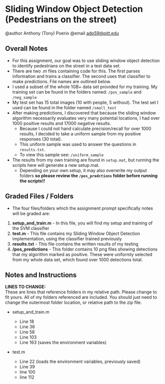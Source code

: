 # Sliding Window Object Detection (Pedestrians on the street)
@author Anthony (Tony) Poerio
@email adp59@pitt.edu

## Overall Notes
- For this assignment, our goal was to use sliding window object detection to identify pedestrians on the street in a test data set.
- There are two .m files containing code for this. The first parses information and trains a classifier. The second uses that classifier to make predictions. File names are outlined below.
- I used a subset of the whole 1GB+ data set provided for my training. My training set can be found in the folders named: `/pos_sample` and `/neg_sample`
- My test set has 15 total images (10 with people, 5 without). The test set I used can be found in the folder named `/small_test`
- After making predictions, I discovered that because the sliding window algorithm necessarily evaluates very many potential locations, I had over 1000 positive results and 17000 negative results.
    * Because I could not hand calculate precision/recall for over 1000 results, I decided to take a uniform sample from my positive responses (30 total).
    * This uniform sample was used to answer the questions in `results.txt`.
    * To view this sample see: `/uniform_sample`
- The results from my own training are found in `setup.mat`, but running the scripts here will generate a new setup.mat.
    * Depending on your own setup, it may also overwrite my output folders **so please review the `/pos_predctions` folder before running the scripts!!**

## Graded Files / Folders
- The four files/folders which the assignment prompt specifically notes will be graded are:
1. **setup_and_train.m** - In this file, you will find my setup and training of the SVM classifier
2. **test.m** - This file contains my Sliding Window Object Detection implementation, using the classifier trained previously
3. **results.txt** - This file contains the written results of my testing
4. **/pos_predictions** - This folder contains 10 png files showing detections that my algorithm marked as positive. These were uniformly selected from my whole data set, which found over 1000 detections total.


## Notes and Instructions
**LINES TO CHANGE:**  
These are lines that reference folders in my relative path. Please change to fit yours. All of my folders referenced are included. You should just need to change the outermost folder location, or relative path to the zip file.
- setup_and_train.m
    * Line 18
    * Line 36
    * Line 58
    * Line 103
    * Line 163 (saves the environment variables)

- test.m  
    * Line 22 (loads the environment variables, previously saved)
    * Line 39
    * line 100
    * line 112





